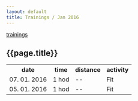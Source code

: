 ```yaml
---
layout: default
title: Trainings / Jan 2016
---
```


[trainings](.)

## {{page.title}}

<table>
<tr><th>
date
</th><th>
time
</th><th>
distance
</th><th>
activity
</th></tr>

<tr><td>
07. 01. 2016
</td><td>
1 hod
</td><td>
--
</td><td>
Fit
</td></tr>

<tr><td>
05. 01. 2016
</td><td>
1 hod
</td><td>
--
</td><td>
Fit
</td></tr>

</table>
